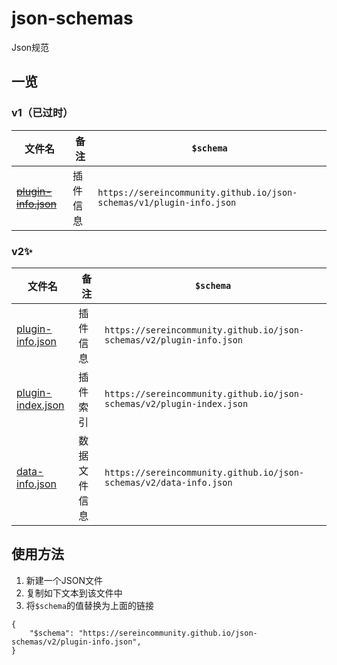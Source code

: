 # json-schemas

Json规范

## 一览

### v1（已过时）

| 文件名                                                                                                    | 备注     | `$schema`                                                            |
| --------------------------------------------------------------------------------------------------------- | -------- | -------------------------------------------------------------------- |
| [~~plugin-info.json~~](https://github.com/SereinCommunity/json-schemas/blob/main/src/v1/plugin-info.json) | 插件信息 | `https://sereincommunity.github.io/json-schemas/v1/plugin-info.json` |

### v2✨

| 文件名                                                                                                  | 备注         | `$schema`                                                             |
| ------------------------------------------------------------------------------------------------------- | ------------ | --------------------------------------------------------------------- |
| [plugin-info.json](https://github.com/SereinCommunity/json-schemas/blob/main/src/v2/plugin-info.json)   | 插件信息     | `https://sereincommunity.github.io/json-schemas/v2/plugin-info.json`  |
| [plugin-index.json](https://github.com/SereinCommunity/json-schemas/blob/main/src/v2/plugin-index.json) | 插件索引     | `https://sereincommunity.github.io/json-schemas/v2/plugin-index.json` |
| [data-info.json](https://github.com/SereinCommunity/json-schemas/blob/main/src/v2/data-info.json)       | 数据文件信息 | `https://sereincommunity.github.io/json-schemas/v2/data-info.json`    |

## 使用方法

1. 新建一个JSON文件
2. 复制如下文本到该文件中
3. 将`$schema`的值替换为上面的链接

```jsonc
{
    "$schema": "https://sereincommunity.github.io/json-schemas/v2/plugin-info.json",
}
```
